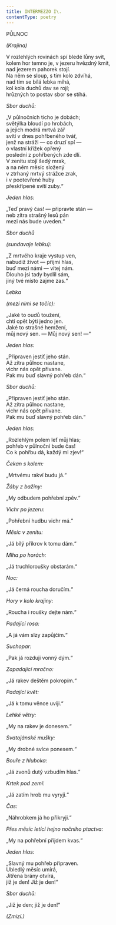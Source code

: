 ```yaml
---
title: INTERMEZZO I\.
contentType: poetry
---
```


PŮLNOC

_(Krajina)_

V rozlehlých rovinách spí bledé lůny svit,  
kolem hor temno je, v jezeru hvězdný kmit,  
nad jezerem pahorek stojí.  
Na něm se sloup, s tím kolo zdvíhá,  
nad tím se bílá lebka míhá,  
kol kola duchů dav se rojí;  
hrůzných to postav sbor se stíhá.

_Sbor duchů:_

„V půlnočních ticho je dobách;  
světýlka bloudí po hrobách,  
a jejich modrá mrtvá zář  
svítí v dnes pohřbeného tvář,  
jenž na stráži ― co druzí spí ―  
o vlastní křížek opřený  
poslední z pohřbených zde dlí.  
V zenitu stojí šedý mrak,  
a na něm měsíc složený  
v ztrhaný mrtvý strážce zrak,  
i v pootevřené huby  
přeskřípené svítí zuby.“

_Jeden hlas:_

„Teď pravý čas! ― připravte stán ―  
neb zítra strašný lesů pán  
mezi nás bude uveden.“

_Sbor duchů_

_(sundavaje lebku):_

„Z mrtvého kraje vystup ven,  
nabudiž život ― přijmi hlas,  
buď mezi námi ― vítej nám.  
Dlouho jsi tady bydlil sám,  
jiný tvé místo zajme zas.“

_Lebka_

_(mezi nimi se točíc):_

„Jaké to oudů toužení,  
chtí opět býti jedno jen.  
Jaké to strašné hemžení,  
můj nový sen. ― Můj nový sen! ―“

_Jeden hlas:_

„Připraven jestiť jeho stán.  
Až zítra půlnoc nastane,  
vichr nás opět přivane.  
Pak mu buď slavný pohřeb dán.“

_Sbor duchů:_

„Připraven jestiť jeho stán.  
Až zítra půlnoc nastane,  
vichr nás opět přivane.  
Pak mu buď slavný pohřeb dán.“

_Jeden hlas:_

„Rozlehlým polem leť můj hlas;  
pohřeb v půlnoční bude čas!  
Co k pohřbu dá, každý mi zjev!“

_Čekan s kolem:_

„Mrtvému rakví budu já.“

_Žáby z bažiny:_

„My odbudem pohřební zpěv.“

_Vichr po jezeru:_

„Pohřební hudbu vichr má.“

_Měsíc v zenitu:_

„Já bílý příkrov k tomu dám.“

_Mlha po horách:_

„Já truchloroušky obstarám.“

_Noc:_

„Já černá roucha doručím.“

_Hory v kolo krajiny:_

„Roucha i roušky dejte nám.“

_Padající rosa:_

„A já vám slzy zapůjčím.“

_Suchopar:_

„Pak já rozduji vonný dým.“

_Zapadající mračno:_

„Já rakev deštěm pokropím.“

_Padající květ:_

„Já k tomu věnce uviji.“

_Lehké větry:_

„My na rakev je donesem.“

_Svatojánské mušky:_

„My drobné svíce ponesem.“

_Bouře z hluboka:_

„Já zvonů dutý vzbudím hlas.“

_Krtek pod zemí:_

„Já zatím hrob mu vyryji.“

_Čas:_

„Náhrobkem já ho přikryji.“

_Přes měsíc letící hejno nočního ptactva:_

„My na pohřební přijdem kvas.“

_Jeden hlas:_

„Slavný mu pohřeb připraven.  
Ubledlý měsíc umírá,  
Jitřena brány otvírá,  
již je den! Již je den!“

_Sbor duchů:_

„Již je den; již je den!“

_(Zmizí.)_
